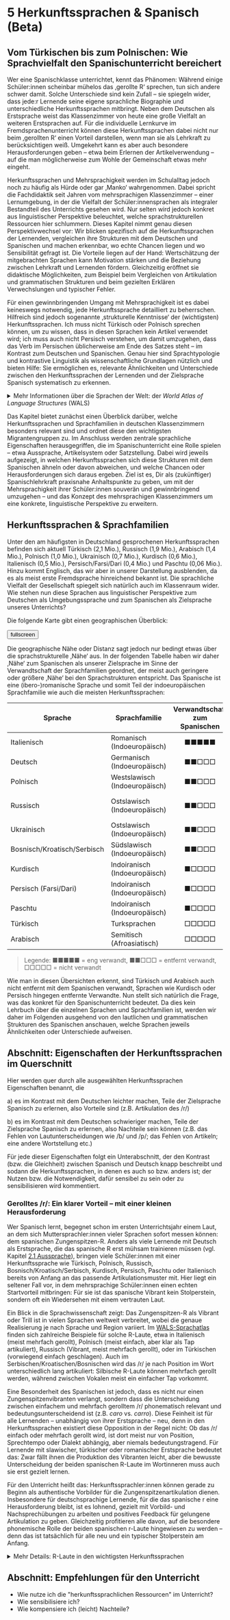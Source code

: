 # 5 Herkunftssprachen & Spanisch (Beta)

## Vom Türkischen bis zum Polnischen: Wie Sprachvielfalt den Spanischunterricht bereichert

Wer eine Spanischklasse unterrichtet, kennt das Phänomen: Während einige Schüler:innen scheinbar mühelos das ‚gerollte R‘ sprechen, tun sich andere schwer damit. Solche Unterschiede sind kein Zufall – sie spiegeln wider, dass jede:r Lernende seine eigene sprachliche Biographie und unterschiedliche Herkunftssprachen mitbringt. Neben dem Deutschen als Erstsprache weist das Klassenzimmer von heute eine große Vielfalt an weiteren Erstsprachen auf. Für die individuelle Lernkurve im Fremdsprachenunterricht können diese Herkunftssprachen dabei nicht nur beim ‚gerollten R‘ einen Vorteil darstellen, wenn man sie als Lehrkraft zu berücksichtigen weiß. Umgekehrt kann es aber auch besondere Herausforderungen geben – etwa beim Erlernen der Artikelverwendung – auf die man möglicherweise zum Wohle der Gemeinschaft etwas mehr eingeht.  

Herkunftssprachen und Mehrsprachigkeit werden im Schulalltag jedoch noch zu häufig als Hürde oder gar ‚Manko‘ wahrgenommen. Dabei spricht die Fachdidaktik seit Jahren vom mehrsprachigen Klassenzimmer – einer Lernumgebung, in der die Vielfalt der Schüler:innensprachen als integraler Bestandteil des Unterrichts gesehen wird. Nur selten wird jedoch konkret aus linguistischer Perspektive beleuchtet, welche sprachstrukturellen Ressourcen hier schlummern. Dieses Kapitel nimmt genau diesen Perspektivwechsel vor: Wir blicken spezifisch auf die Herkunftssprachen der Lernenden, vergleichen ihre Strukturen mit dem Deutschen und Spanischen und machen erkennbar, wo echte Chancen liegen und wo Sensibilität gefragt ist. Die Vorteile liegen auf der Hand: Wertschätzung der mitgebrachten Sprachen kann Motivation stärken und die Beziehung zwischen Lehrkraft und Lernenden fördern. Gleichzeitig eröffnet sie didaktische Möglichkeiten, zum Beispiel beim Vergleichen von Artikulation und grammatischen Strukturen und beim gezielten Erklären Verwechslungen und typischer Fehler.  

Für einen gewinnbringenden Umgang mit Mehrsprachigkeit ist es dabei keineswegs notwendig, jede Herkunftssprache detailliert zu beherrschen. Hilfreich sind jedoch sogenannte ‚strukturelle Kenntnisse‘ der (wichtigsten) Herkunftssprachen. Ich muss nicht Türkisch oder Polnisch sprechen können, um zu wissen, dass in diesen Sprachen kein Artikel verwendet wird; ich muss auch nicht Persisch verstehen, um damit umzugehen, dass das Verb im Persischen üblicherweise am Ende des Satzes steht – im Kontrast zum Deutschen und Spanischen. Genau hier sind Sprachtypologie und kontrastive Linguistik als wissenschaftliche Grundlagen nützlich und bieten Hilfe: Sie ermöglichen es, relevante Ähnlichkeiten und Unterschiede zwischen den Herkunftssprachen der Lernenden und der Zielsprache Spanisch systematisch zu erkennen.  

<details>
<summary>Mehr Informationen über die Sprachen der Welt: der <i>World Atlas of Language Structures</i> (WALS)</summary>

<p>Der World Atlas of Language Structures (WALS) ist ein interaktiver Online-Sprachatlas, der für Sprachinteressierte, Lehrkräfte und Studierende gleichermaßen spannende Einblicke bietet. Hier werden die wichtigsten Laut-, Grammatik- und Wortschatzmerkmale von über 2.500 Sprachen der Welt systematisch vergleichbar dargestellt.</p>

<p>Wer sich etwa fragt, in welchen Sprachen das berühmte gerollte r vorkommt, wie unterschiedlich Artikel funktionieren oder wo es besonders viele Vokale gibt, findet im WALS präzise Antworten – anschaulich auf Karten visualisiert und mit Hintergrundwissen ergänzt.
</p>

<p>Jeder Eintrag im WALS widmet sich einem bestimmten sprachlichen Phänomen (wie etwa "Definite Articles"), erläutert es fachlich, gibt Beispiele aus ganz verschiedenen Sprachen und macht so globale Unterschiede wie Gemeinsamkeiten direkt sichtbar. Für Neugierige ist der WALS damit eine hervorragende Möglichkeit, gezielt nachzuschlagen, wie sich einzelne Merkmale im weltweiten Sprachvergleich verteilen – und welche Leistungen die Sprachenvielfalt unseres Planeten bereithält.</p>

<p>Zum <a href="https://wals.info/" target="_blank" rel="noopener noreferrer">WALS</a>.</p>

</details>

Das Kapitel bietet zunächst einen Überblick darüber, welche Herkunftssprachen und Sprachfamilien in deutschen Klassenzimmern besonders relevant sind und ordnet diese den wichtigsten Migrantengruppen zu. Im Anschluss werden zentrale sprachliche Eigenschaften herausgegriffen, die im Spanischunterricht eine Rolle spielen – etwa Aussprache, Artikelsystem oder Satzstellung. Dabei wird jeweils aufgezeigt, in welchen Herkunftssprachen sich diese Strukturen mit dem Spanischen ähneln oder davon abweichen, und welche Chancen oder Herausforderungen sich daraus ergeben. Ziel ist es, Dir als (zukünftiger) Spanischlehrkraft praxisnahe Anhaltspunkte zu geben, um mit der Mehrsprachigkeit ihrer Schüler:innen souverän und gewinnbringend umzugehen – und das Konzept des mehrsprachigen Klassenzimmers um eine konkrete, linguistische Perspektive zu erweitern.  

## Herkunftssprachen & Sprachfamilien

Unter den am häufigsten in Deutschland gesprochenen Herkunftssprachen befinden sich aktuell Türkisch (2,1 Mio.), Russisch (1,9 Mio.), Arabisch (1,4 Mio.), Polnisch (1,0 Mio.), Ukrainisch (0,7 Mio.), Kurdisch (0,6 Mio.), Italienisch (0,5 Mio.), Persisch/Farsi/Dari (0,4 Mio.) und Paschtu (0,06 Mio.). Hinzu kommt Englisch, das wir aber in unserer Darstellung ausblenden, da es als meist erste Fremdsprache hinreichend bekannt ist. Die sprachliche Vielfalt der Gesellschaft spiegelt sich natürlich auch im Klassenraum wider. Wie stehen nun diese Sprachen aus linguistischer Perspektive zum Deutschen als Umgebungssprache und zum Spanischen als Zielsprache unseres Unterrichts?  

Die folgende Karte gibt einen geographischen Überblick:

<div id="map-container">
  <button id="fullscreen-btn" onclick="toggleFullscreen()">
    <span class="material-icons">fullscreen</span>
  </button>
  <div id="mapid"></div>
</div>

<link rel="stylesheet" href="https://unpkg.com/leaflet/dist/leaflet.css" />
<link href="https://fonts.googleapis.com/icon?family=Material+Icons" rel="stylesheet">

Die geographische Nähe oder Distanz sagt jedoch nur bedingt etwas über die sprachstrukturelle ‚Nähe‘ aus. In der folgenden Tabelle haben wir daher ‚Nähe‘ zum Spanischen als unserer Zielsprache im Sinne der Verwandtschaft der Sprachfamilien geordnet, der meist auch geringere oder größere ‚Nähe‘ bei den Sprachstrukturen entspricht. Das Spanische ist eine (ibero-)romanische Sprache und somit Teil der indoeuropäischen Sprachfamilie wie auch die meisten Herkunftssprachen:  

| Sprache                    | Sprachfamilie                  | Verwandtschaft zum Spanischen | Migrantengruppen / Herkunft            |
|----------------------------|--------------------------------|:-----------------------------:|----------------------------------------|
| Italienisch                | Romanisch (Indoeuropäisch)     | ■■■■■                         | Italien                                |
| Deutsch                    | Germanisch (Indoeuropäisch)    | ■■□□□                         |                                        |
| Polnisch                   | Westslawisch (Indoeuropäisch)  | ■■□□□                         | Polen                                  |
| Russisch                   | Ostslawisch (Indoeuropäisch)   | ■■□□□                         | Russland, postsowjetische Staaten      |
| Ukrainisch                 | Ostslawisch (Indoeuropäisch)   | ■■□□□                         | Ukraine                                |
| Bosnisch/Kroatisch/Serbisch| Südslawisch (Indoeuropäisch)   | ■■□□□                         | Bosnien, Kroatien, Serbien             |
| Kurdisch                   | Indoiranisch (Indoeuropäisch)  | ■□□□□                         | Türkei, Syrien, Irak, Iran             |
| Persisch (Farsi/Dari)      | Indoiranisch (Indoeuropäisch)  | ■□□□□                         | Iran, Afghanistan                      |
| Paschtu                    | Indoiranisch (Indoeuropäisch)  | ■□□□□                         | Afghanistan, Pakistan                  |
| Türkisch                   | Turksprachen                   | □□□□□                         | Türkei                                 |
| Arabisch                   | Semitisch (Afroasiatisch)      | □□□□□                         | Syrien, Irak, Nordafrika               |

> Legende: ■■■■■ = eng verwandt, ■■□□□ = entfernt verwandt, □□□□□ = nicht verwandt  
  
Wie man in diesen Übersichten erkennt, sind Türkisch und Arabisch auch nicht entfernt mit dem Spanischen verwandt, Sprachen wie Kurdisch oder Persisch hingegen entfernte Verwandte. Nun stellt sich natürlich die Frage, was das konkret für den Spanischunterricht bedeutet. Da dies kein Lehrbuch über die einzelnen Sprachen und Sprachfamilien ist, werden wir daher im Folgenden ausgehend von den lautlichen und grammatischen Strukturen des Spanischen anschauen, welche Sprachen jeweils Ähnlichkeiten oder Unterschiede aufweisen.

## Abschnitt: Eigenschaften der Herkunftssprachen im Querschnitt  

Hier werden quer durch alle ausgewählten Herkunftssprachen Eigenschaften benannt, die  
  
a) es im Kontrast mit dem Deutschen leichter machen, Teile der Zielsprache Spanisch zu erlernen, also Vorteile sind (z.B. Artikulation des /r/)  
  
b) es im Kontrast mit dem Deutschen schwieriger machen, Teile der Zielsprache Spanisch zu erlernen, also Nachteile sein können (z.B. das Fehlen von Lautunterscheidungen wie /b/ und /p/; das Fehlen von Artikeln; eine andere Wortstellung etc.)  
  
Für jede dieser Eigenschaften folgt ein Unterabschnitt, der den Kontrast (bzw. die Gleichheit) zwischen Spanisch und Deutsch knapp beschreibt und sodann die Herkunftssprachen, in denen es auch so bzw. anders ist; der Nutzen bzw. die Notwendigkeit, dafür sensibel zu sein oder zu sensibilisieren wird kommentiert.

### Gerolltes /r/: Ein klarer Vorteil – mit einer kleinen Herausforderung

Wer Spanisch lernt, begegnet schon im ersten Unterrichtsjahr einem Laut, an dem sich Muttersprachler:innen vieler Sprachen sofort messen können: dem spanischen Zungenspitzen-R. Anders als viele Lernende mit Deutsch als Erstsprache, die das spanische R erst mühsam trainieren müssen (vgl. Kapitel [2.1 Aussprache](../aussprache/aussprache.md)), bringen viele Schüler:innen mit einer Herkunftssprache wie Türkisch, Polnisch, Russisch, Bosnisch/Kroatisch/Serbisch, Kurdisch, Persisch, Paschtu oder Italienisch bereits von Anfang an das passende Artikulationsmuster mit. Hier liegt ein seltener Fall vor, in dem mehrsprachige Schüler:innen einen echten Startvorteil mitbringen: Für sie ist das spanische Vibrant kein Stolperstein, sondern oft ein Wiedersehen mit einem vertrauten Laut.  

Ein Blick in die Sprachwissenschaft zeigt: Das Zungenspitzen-R als Vibrant oder Trill ist in vielen Sprachen weltweit verbreitet, wobei die genaue Realisierung je nach Sprache und Region variiert. Im [WALS-Sprachatlas](https://wals.info/feature/19A) finden sich zahlreiche Beispiele für solche R-Laute, etwa in Italienisch (meist mehrfach gerollt), Polnisch (meist einfach, aber klar als Tap artikuliert), Russisch (Vibrant, meist mehrfach gerollt), oder im Türkischen (vorwiegend einfach geschlagen). Auch im Serbischen/Kroatischen/Bosnischen wird das <span class="meta">/r/</span> je nach Position im Wort unterschiedlich lang artikuliert: Silbische R-Laute können mehrfach gerollt werden, während zwischen Vokalen meist ein einfacher Tap vorkommt.

Eine Besonderheit des Spanischen ist jedoch, dass es nicht nur einen Zungenspitzenvibranten verlangt, sondern dass die Unterscheidung zwischen einfachem und mehrfach gerolltem <span class="meta">/r/</span> phonematisch relevant und bedeutungsunterscheidend ist (z.B. *caro* vs. *carro*). Diese Feinheit ist für alle Lernenden – unabhängig von ihrer Erstsprache – neu, denn in den Herkunftssprachen existiert diese Opposition in der Regel nicht: Ob das <span class="meta">/r/</span> einfach oder mehrfach gerollt wird, ist dort meist nur von Position, Sprechtempo oder Dialekt abhängig, aber niemals bedeutungstragend. Für Lernende mit slawischer, türkischer oder romanischer Erstsprache bedeutet das: Zwar fällt ihnen die Produktion des Vibranten leicht, aber die bewusste Unterscheidung der beiden spanischen R-Laute im Wortinneren muss auch sie erst gezielt lernen.

Für den Unterricht heißt das: Herkunftssprachler:innen können gerade zu Beginn als authentische Vorbilder für die Zungenspitzenartikulation dienen. Insbesondere für deutschsprachige Lernende, für die das spanische r eine Herausforderung bleibt, ist es lohnend, gezielt mit Vorbild- und Nachsprechübungen zu arbeiten und positives Feedback für gelungene Artikulation zu geben. Gleichzeitig profitieren alle davon, auf die besondere phonemische Rolle der beiden spanischen r-Laute hingewiesen zu werden – denn das ist tatsächlich für alle neu und ein typischer Stolperstein am Anfang.

<details>
<summary>Mehr Details: R-Laute in den wichtigsten Herkunftssprachen</summary>

**Türkisch:** Das <span class="meta">/r/</span> ist stets ein Zungenspitzenvibrant (Tap), der meist einfach geschlagen wird – unabhängig von der Wortposition. Ein mehrfach gerolltes <span class="meta">/r/</span> kommt im Türkischen nicht systematisch vor.

**Italienisch:** In den meisten Dialekten wird <span class="meta">/r/</span> als Trill ausgesprochen, oft mehrfach gerollt, besonders in betonter Stellung oder zwischen Vokalen. In Norditalien gibt es in einigen Varietäten jedoch auch einfach geschlagene Varianten, aber keine Bedeutungsunterschiede.

**Russisch, Polnisch, Ukrainisch:** Das <span class="meta">/r/</span> ist überwiegend ein mehrfach gerollter Vibrant, wobei die Zahl der Schläge regional und sprecherabhängig variieren kann. In schneller Rede ist auch ein Tap möglich. Bedeutungsunterscheidend ist diese Variation aber nicht.

**Bosnisch/Kroatisch/Serbisch (BKS):** Hier kommt es auf die Silbenstruktur an: Steht das <span class="meta">/r/</span> silbisch (z.B. *prst* "Finger"), kann es mehrfach gerollt werden, in anderen Positionen reicht oft ein einfacher Tap. Auch hier spielt die Länge keine Rolle für die Bedeutung.

**Kurdische Sprachen (Kurmancî, Sorani):** Das <span class="meta">/r/</span> wird in Kurmancî als einfacher Tap oder als kurzer Trill ausgesprochen, je nach Position und Betonung. In Sorani überwiegt der Tap.

**Persisch und Paschtu:** Das <span class="meta">/r/</span> ist in beiden Sprachen meist ein Tap, selten ein kurzer Trill. Im Persischen findet sich in manchen urbanen Varietäten gelegentlich ein uvulares <span class="meta">/r/</span>, das aber keine Standardaussprache darstellt.

**Arabisch:** In den meisten arabischen Dialekten ist <span class="meta">/r/</span> ein Zungenspitzenvibrant, meist einfach, manchmal (je nach Region und Sprechstil) auch mehrfach gerollt. In manchen nordafrikanischen Dialekten gibt es Varianten mit stärkerem Trill, während in anderen Dialekten (besonders im Irakischen) das <span class="meta">/r/</span> gelegentlich als emphatisch realisiert wird. Ein systematischer Bedeutungsunterschied wie im Spanischen besteht jedoch nicht.

**Fazit:** In keiner der genannten Herkunftssprachen ist die Unterscheidung zwischen einfachem und mehrfach gerolltem <span class="meta">/r/</span> phonematisch relevant – die genaue Realisierung hängt von Kontext, Sprechtempo oder regionaler Variation ab.

</details>


## Abschnitt: Empfehlungen für den Unterricht  

- Wie nutze ich die "herkunftssprachlichen Ressourcen" im Unterricht?
- Wie sensibilisiere ich?
- Wie kompensiere ich (leicht) Nachteile?
